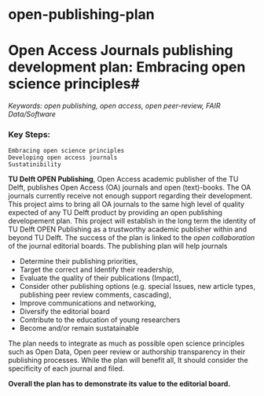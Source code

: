 # open-publishing-plan
# Open Access Journals publishing development plan: Embracing open science principles#

*Keywords: open publishing, open access, open peer-review, FAIR Data/Software*

### Key Steps: ###
    Embracing open science principles
    Developing open access journals
    Sustatinibility 

**TU Delft OPEN Publishing**, Open Access academic publisher of the TU Delft, publishes Open Access (OA) journals and open (text)-books. The OA journals currently receive not enough support regarding their development. This project aims to bring all OA journals to the same high level of quality expected of any TU Delft product by providing an open publishing developement plan. This project will establish in the long term the identity of TU Delft OPEN Publishing as a trustworthy academic publisher within and beyond TU Delft. The success of the plan is linked to the *open collaboration* of the journal editorial boards. 
The publishing plan will help journals
- Determine their publishing priorities, 
- Target the correct and Identify their readership,
- Evaluate the quality of their publications (Impact), 
- Consider other publishing options (e.g. special Issues, new article types, publishing peer review comments, cascading),  
- Improve communications and networking,
- Diversify the editorial board 
- Contribute to the education of young researchers
- Become and/or remain sustatainable

The plan needs to integrate as much as possible open science principles such as Open Data, Open peer review or authorship transparency in their publishing processes. While the plan will benefit all, It should consider the specificity of each journal and filed.

**Overall the plan has to demonstrate its value to the editorial board.**

